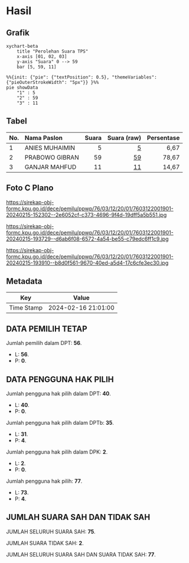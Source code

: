 # Hasil

## Grafik

```mermaid
xychart-beta
    title "Perolehan Suara TPS"
    x-axis [01, 02, 03]
    y-axis "Suara" 0 --> 59
    bar [5, 59, 11]
```

```mermaid
%%{init: {"pie": {"textPosition": 0.5}, "themeVariables": {"pieOuterStrokeWidth": "5px"}} }%%
pie showData
    "1" : 5
    "2" : 59
    "3" : 11
```

## Tabel

| No. | Nama Paslon    | Suara | Suara (raw) | Persentase |
|:--- |:-------------- | -----:| -----------:| ----------:|
| 1   | ANIES MUHAIMIN | 5     | [5][p-1]    | 6,67       |
| 2   | PRABOWO GIBRAN | 59    | [59][p-2]   | 78,67      |
| 3   | GANJAR MAHFUD  | 11    | [11][p-3]   | 14,67      |


[p-1]: https://github.com/gigit-pemilu/pemilu-2024-76-sulawesi-barat/blob/main/pilpres/hitung-suara/sub/76-sulawesi-barat/sub/03-mamasa/sub/12-balla/sub/2001-balla/sub/901-tps/sub/paslon-1.txt
[p-2]: https://github.com/gigit-pemilu/pemilu-2024-76-sulawesi-barat/blob/main/pilpres/hitung-suara/sub/76-sulawesi-barat/sub/03-mamasa/sub/12-balla/sub/2001-balla/sub/901-tps/sub/paslon-2.txt
[p-3]: https://github.com/gigit-pemilu/pemilu-2024-76-sulawesi-barat/blob/main/pilpres/hitung-suara/sub/76-sulawesi-barat/sub/03-mamasa/sub/12-balla/sub/2001-balla/sub/901-tps/sub/paslon-3.txt

## Foto C Plano

https://sirekap-obj-formc.kpu.go.id/dece/pemilu/ppwp/76/03/12/20/01/7603122001901-20240215-152302--2e6052cf-c373-4696-9f4d-19dff5a5b551.jpg

https://sirekap-obj-formc.kpu.go.id/dece/pemilu/ppwp/76/03/12/20/01/7603122001901-20240215-193729--d6ab6f08-6572-4a54-be55-c79edc6ff1c9.jpg

https://sirekap-obj-formc.kpu.go.id/dece/pemilu/ppwp/76/03/12/20/01/7603122001901-20240215-193910--b8d0f561-9670-40ed-a5d4-17c6cfe3ec30.jpg


## Metadata

| Key        | Value               |
| ---------- | ------------------- |
| Time Stamp | 2024-02-16 21:01:00 |


## DATA PEMILIH TETAP

Jumlah pemilih dalam DPT: **56**.
 * L: **56**.
 * P: **0**.

## DATA PENGGUNA HAK PILIH

Jumlah pengguna hak pilih dalam DPT: **40**.
 * L: **40**.
 * P: **0**.

Jumlah pengguna hak pilih dalam DPTb: **35**.
 * L: **31**.
 * P: **4**.

Jumlah pengguna hak pilih dalam DPK: **2**.
 * L: **2**.
 * P: **0**.

Jumlah pengguna hak pilih: **77**.
 * L: **73**.
 * P: **4**.

## JUMLAH SUARA SAH DAN TIDAK SAH

JUMLAH SELURUH SUARA SAH: **75**.

JUMLAH SUARA TIDAK SAH: **2**.

JUMLAH SELURUH SUARA SAH DAN SUARA TIDAK SAH: **77**.


